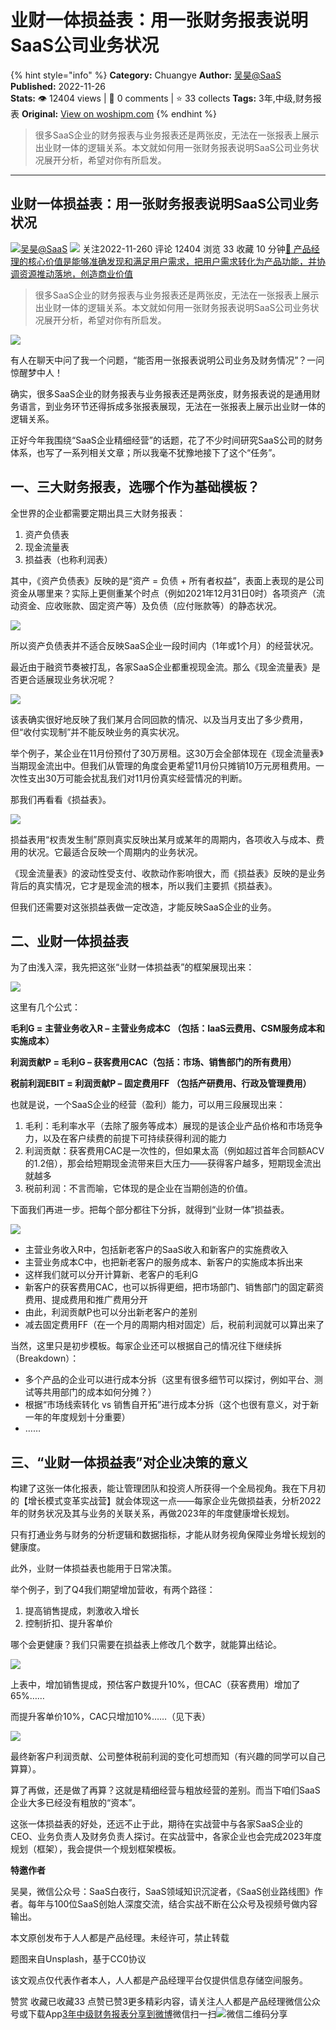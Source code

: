 # 业财一体损益表：用一张财务报表说明SaaS公司业务状况
{% hint style="info" %}
**Category:** Chuangye
**Author:** [吴昊@SaaS](https://www.woshipm.com/u/738490)
**Published:** 2022-11-26  
**Stats:** 👁️ 12404 views | 💬 0 comments | ⭐ 33 collects
**Tags:** 3年,中级,财务报表
**Original:** [View on woshipm.com](https://www.woshipm.com/chuangye/5687561.html)
{% endhint %}
> 很多SaaS企业的财务报表与业务报表还是两张皮，无法在一张报表上展示出业财一体的逻辑关系。本文就如何用一张财务报表说明SaaS公司业务状况展开分析，希望对你有所启发。

---

## 业财一体损益表：用一张财务报表说明SaaS公司业务状况

[![](https://image.woshipm.com/wp-files/2018/08/02vefpnv98YNz5XVeK2L.jpg!/both/72x72)](https://www.woshipm.com/u/738490)[吴昊@SaaS](https://www.woshipm.com/u/738490) ![](https://static.woshipm.com/tag/1123_1@2x.png) 关注2022-11-260 评论 12404 浏览 33 收藏 10 分钟[🔗 产品经理的核心价值是能够准确发现和满足用户需求，把用户需求转化为产品功能，并协调资源推动落地，创造商业价值](https://ke.qidianla.com/courses/90pm)

> 很多SaaS企业的财务报表与业务报表还是两张皮，无法在一张报表上展示出业财一体的逻辑关系。本文就如何用一张财务报表说明SaaS公司业务状况展开分析，希望对你有所启发。

![](https://image.woshipm.com/wp-files/2022/11/C3mB9TWaNsVihgaiMSf2.jpg)

有人在聊天中问了我一个问题，“能否用一张报表说明公司业务及财务情况”？一问惊醒梦中人！

确实，很多SaaS企业的财务报表与业务报表还是两张皮，财务报表说的是通用财务语言，到业务环节还得拆成多张报表展现，无法在一张报表上展示出业财一体的逻辑关系。

正好今年我围绕“SaaS企业精细经营”的话题，花了不少时间研究SaaS公司的财务体系，也写了一系列相关文章；所以我毫不犹豫地接下了这个“任务”。

## 一、三大财务报表，选哪个作为基础模板？

全世界的企业都需要定期出具三大财务报表：

1.  资产负债表
2.  现金流量表
3.  损益表（也称利润表）

其中，《资产负债表》反映的是“资产 = 负债 + 所有者权益”，表面上表现的是公司资金从哪里来？实际上更侧重某个时点（例如2021年12月31日0时）各项资产（流动资金、应收账款、固定资产等）及负债（应付账款等）的静态状况。

![](https://image.woshipm.com/wp-files/2022/11/b1CbmV0STgB2B18ckF3r.png)

所以资产负债表并不适合反映SaaS企业一段时间内（1年或1个月）的经营状况。

最近由于融资节奏被打乱，各家SaaS企业都重视现金流。那么《现金流量表》是否更合适展现业务状况呢？

![](https://image.woshipm.com/wp-files/2022/11/vcO5J9JT6FbaIijv881F.png)

该表确实很好地反映了我们某月合同回款的情况、以及当月支出了多少费用，但“收付实现制”并不能反映业务的真实状况。

举个例子，某企业在11月份预付了30万房租。这30万会全部体现在《现金流量表》当期现金流出中。但我们从管理的角度会更希望11月份只摊销10万元房租费用。一次性支出30万可能会扰乱我们对11月份真实经营情况的判断。

那我们再看看《损益表》。

![](https://image.woshipm.com/wp-files/2022/11/CcOWQDiZxpr3qR83yMbo.png)

损益表用“权责发生制”原则真实反映出某月或某年的周期内，各项收入与成本、费用的状况。它最适合反映一个周期内的业务状况。

《现金流量表》的波动性受支付、收款动作影响很大，而《损益表》反映的是业务背后的真实情况，它才是现金流的根本，所以我们主要抓《损益表》。

但我们还需要对这张损益表做一定改造，才能反映SaaS企业的业务。

## 二、业财一体损益表

为了由浅入深，我先把这张“业财一体损益表”的框架展现出来：

![](https://image.woshipm.com/wp-files/2022/11/Sz0Jq2kSzKNnRpNnkqDE.png)

这里有几个公式：

**毛利G = 主营业务收入R – 主营业务成本C （包括：IaaS云费用、CSM服务成本和实施成本）**

**利润贡献P = 毛利G – 获客费用CAC（包括：市场、销售部门的所有费用）**

**税前利润EBIT = 利润贡献P – 固定费用FF （包括产研费用、行政及管理费用）**

也就是说，一个SaaS企业的经营（盈利）能力，可以用三段展现出来：

1.  毛利：毛利率水平（去除了服务等成本）展现的是该企业产品价格和市场竞争力，以及在客户续费的前提下可持续获得利润的能力
2.  利润贡献：获客费用CAC是一次性的，但如果太高（例如超过首年合同额ACV的1.2倍），那会给短期现金流带来巨大压力——获得客户越多，短期现金流出就越多
3.  税前利润：不言而喻，它体现的是企业在当期创造的价值。

下面我们再进一步。把每个部分都往下分拆，就得到“业财一体”损益表。

![](https://image.woshipm.com/wp-files/2022/11/ZhPOHqKrYCKDRlucyJgO.png)

*   主营业务收入R中，包括新老客户的SaaS收入和新客户的实施费收入
*   主营业务成本C中，也把新老客户的服务成本、新客户的实施成本拆出来
*   这样我们就可以分开计算新、老客户的毛利G
*   新客户的获客费用CAC，也可以拆得更细，把市场部门、销售部门的固定薪资费用、提成费用和推广费用分开
*   由此，利润贡献P也可以分出新老客户的差别
*   减去固定费用FF（在一个月的周期内相对固定）后，税前利润就可以算出来了

当然，这里只是初步模板。每家企业还可以根据自己的情况往下继续拆（Breakdown）：

*   多个产品的企业可以进行成本分拆（这里有很多细节可以探讨，例如平台、测试等共用部门的成本如何分摊？）
*   根据“市场线索转化 vs 销售自开拓”进行成本分拆（这个也很有意义，对于新一年的年度规划十分重要）
*   ……

## 三、“业财一体损益表”对企业决策的意义

构建了这张一体化报表，能让管理团队和投资人所获得一个全局视角。我在下月初的【增长模式变革实战营】就会体现这一点——每家企业先做损益表，分析2022年的财务状况及其与业务的关联关系，再做2023年的年度健康增长规划。

只有打通业务与财务的分析逻辑和数据指标，才能从财务视角保障业务增长规划的健康度。

此外，业财一体损益表也能用于日常决策。

举个例子，到了Q4我们期望增加营收，有两个路径：

1.  提高销售提成，刺激收入增长
2.  控制折扣、提升客单价

哪个会更健康？我们只需要在损益表上修改几个数字，就能算出结论。

![](https://image.woshipm.com/wp-files/2022/11/io4b32rmSR1dxaTg4Lqe.png)

上表中，增加销售提成，预估客户数提升10%，但CAC（获客费用）增加了65%……

而提升客单价10%，CAC只增加10%……（见下表）

![](https://image.woshipm.com/wp-files/2022/11/kP1K57NZXnNYsK6vUHXI.png)

最终新客户利润贡献、公司整体税前利润的变化可想而知（有兴趣的同学可以自己算算）。

算了再做，还是做了再算？这就是精细经营与粗放经营的差别。而当下咱们SaaS企业大多已经没有粗放的“资本”。

这张一体损益表的好处，还远不止于此，期待在实战营中与各家SaaS企业的CEO、业务负责人及财务负责人探讨。在实战营中，各家企业也会完成2023年度规划（框架），我会提供一个规划框架模板。

**特邀作者**

吴昊，微信公众号：SaaS白夜行，SaaS领域知识沉淀者，《SaaS创业路线图》作者。每年与100位SaaS创始人深度交流，结合实战不断在公众号及视频号做内容输出。

本文原创发布于人人都是产品经理。未经许可，禁止转载

题图来自Unsplash，基于CC0协议

该文观点仅代表作者本人，人人都是产品经理平台仅提供信息存储空间服务。

赞赏 收藏已收藏33 点赞已赞3更多精彩内容，请关注人人都是产品经理微信公众号或下载App[3年](https://www.woshipm.com/tag/3%e5%b9%b4)[中级](https://www.woshipm.com/tag/%e4%b8%ad%e7%ba%a7)[财务报表](https://www.woshipm.com/tag/%e8%b4%a2%e5%8a%a1%e6%8a%a5%e8%a1%a8)[分享到微博](https://service.weibo.com/share/share.php?appkey=2775287854&title=业财一体损益表：用一张财务报表说明SaaS公司业务状况&url=https://www.woshipm.com/chuangye/5687561.html&pic=https://image.woshipm.com/wp-files/2022/11/C3mB9TWaNsVihgaiMSf2.jpg)微信扫一扫![微信二维码](https://api.pwmqr.com/qrcode/create/?url=https://www.woshipm.com/chuangye/5687561.html)分享